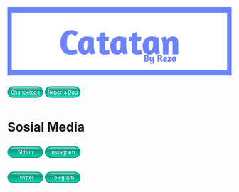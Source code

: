 [![images](images/20220215_193057.jpg)](https://github.com/FrogasQ/Catatan)

[![images](images/Button_1.png)](https://github.com/FrogasQ/Catatan/tree/main/changelogs) [![images](images/button_2.png)](https://github.com/FrogasQ/Catatan/issues)

# Sosial Media
[![images](images/button_7.png)](https://github.com/FrogasQ) [![images](images/button_4.png)](https://www.instagram.com/mmadeza_)

[![images](images/button_6.png)](https://mobile.twitter.com/mmadeza_) [![images](images/button_5.png)](https://t.me/RezaByID)
